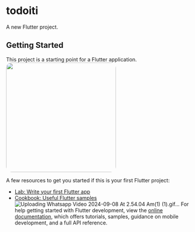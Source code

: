 # todoiti

A new Flutter project.
## Getting Started

This project is a starting point for a Flutter application.
<img src="gif/todo.gif" style="width: 300px; border-radius: 15px;">

A few resources to get you started if this is your first Flutter project:

- [Lab: Write your first Flutter app](https://docs.flutter.dev/get-started/codelab)
- [Cookbook: Useful Flutter samples](https://docs.flutter.dev/cookbook)
![Uploading Whatsapp Video 2024-09-08 At 2.54.04 Am(1) (1).gif…]()
For help getting started with Flutter development, view the
[online documentation](https://docs.flutter.dev/), which offers tutorials,
samples, guidance on mobile development, and a full API reference.
